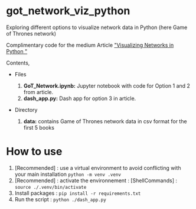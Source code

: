 # got_network_viz_python

Exploring different options to visualize network data in Python (here Game of Thrones network)

Complimentary code for the medium Article ["Visualizing Networks in Python
"](https://mohitmayank.medium.com/visualizing-networks-in-python-d70f4cbeb259)

Contents, 
- Files
  1. **GoT_Network.ipynb:** Jupyter notebook with code for Option 1 and 2 from article.
  2. **dash_app.py:** Dash app for option 3 in article.

- Directory
  1. **data:** contains Game of Thrones network data in csv format for the first 5 books

# How to use
1. [Recommended] : use a virtual environment to avoid conflicting with your main installation `python -m venv .venv`
2. [Recommended] : activate the environnement : [ShellCommands] : `source ./.venv/bin/activate`
3. Install packages : `pip install -r requirements.txt`
4. Run the script : `python ./dash_app.py`